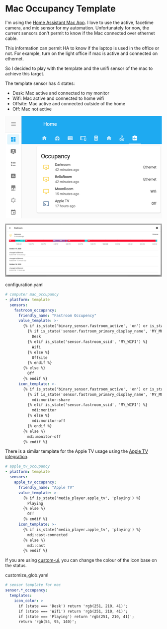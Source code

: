 # Mac Occupancy Template #

I'm using the [Home Assistant Mac App](https://www.home-assistant.io/blog/2020/09/18/mac-companion/). I love to use the active, facetime camera, and mic sensor for my automation. Unfortunately for now, the current sensors don't permit to know if the Mac connected over ethernet cable.

This information can permit HA to know if the laptop is used in the office or not.
For example, turn on the light office if mac is active and connected on ethernet.

So I decided to play with the template and the unifi sensor of the mac to achieve this target.

The template sensor has 4 states:
- Desk: Mac active and connected to my monitor
- Wifi: Mac active and connected to home wifi
- Offsite: Mac active and connected outside of the home
- Off: Mac not active

![Mac Occupancy TemplateLovelace](macOccupancyTemplateLovelace.png)

![Mac Occupancy TemplateLovelace Window](macOccupancyTemplateLovelaceWindow.png)

configuration.yaml
``` yml
# computer mac_occupancy
- platform: template
  sensors:
    fastroom_occupancy:
      friendly_name: "Fastroom Occupency"
      value_template: >-
        {% if is_state('binary_sensor.fastroom_active', 'on') or is_state('binary_sensor.fastroom_camera_in_use', 'on')  %}
          {% if is_state('sensor.fastroom_primary_display_name', 'MY_MONITOR') %}
            Desk
          {% elif is_state('sensor.fastroom_ssid', 'MY_WIFI') %}
            Wifi
          {% else %}
            Offsite
          {% endif %}
        {% else %}
          Off
        {% endif %}
      icon_template: >-
        {% if is_state('binary_sensor.fastroom_active', 'on') or is_state('binary_sensor.fastroom_camera_in_use', 'on')  %}
          {% if is_state('sensor.fastroom_primary_display_name', 'MY_MONITOR') %}
            mdi:monitor-share
          {% elif is_state('sensor.fastroom_ssid', 'MY_WIFI') %}
            mdi:monitor
          {% else %}
            mdi:monitor-off
          {% endif %}
        {% else %}
          mdi:monitor-off
        {% endif %}

```

There is a similar template for the Apple TV usage using the [Apple TV integration](https://www.home-assistant.io/integrations/apple_tv/).

```yml
# apple_tv_occupancy
- platform: template
  sensors:
    apple_tv_occupancy:
      friendly_name: "Apple TV"
      value_template: >-
        {% if is_state('media_player.apple_tv', 'playing') %}
          Playing
        {% else %}
          Off
        {% endif %}
      icon_template: >-
        {% if is_state('media_player.apple_tv', 'playing') %}
          mdi:cast-connected
        {% else %}
          mdi:cast
        {% endif %}
```


If you are using [custom-ui](https://github.com/Mariusthvdb/custom-ui), you can change the colour of the icon base on the status.

customize_glob.yaml
``` yml
# sensor template for mac
sensor.*_occupancy:
  templates:
    icon_color: >
      if (state === 'Desk') return 'rgb(251, 210, 41)';
      if (state === 'Wifi') return 'rgb(251, 210, 41)';
      if (state === 'Playing') return 'rgb(251, 210, 41)';      
      return 'rgb(54, 95, 140)';
```

